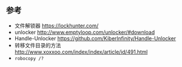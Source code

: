 ## 参考
- 文件解锁器 https://lockhunter.com/
- unlocker http://www.emptyloop.com/unlocker/#download
- Handle-Unlocker https://github.com/KiberInfinity/Handle-Unlocker
- 转移文件目录的方法 http://www.xoxxoo.com/index/index/article/id/491.html
- `robocopy /?`
